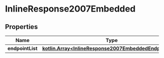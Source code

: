 
# InlineResponse2007Embedded

## Properties
Name | Type | Description | Notes
------------ | ------------- | ------------- | -------------
**endpointList** | [**kotlin.Array&lt;InlineResponse2007EmbeddedEndpointList&gt;**](InlineResponse2007EmbeddedEndpointList.md) |  | 



